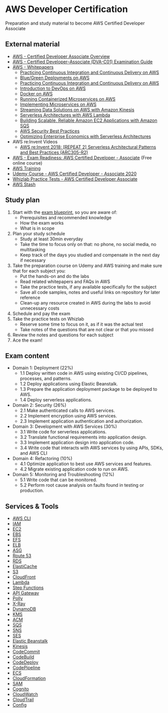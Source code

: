 # AWS Developer Certification
Preparation and study material to become AWS Certified Developer Associate

## External material
- [AWS - Certified Developer Associate Overview](https://aws.amazon.com/certification/certified-developer-associate/)
- [AWS - Certified Developer–Associate (DVA-C01) Examination Guide](https://d1.awsstatic.com/training-and-certification/docs-dev-associate/AWS_Certified_Developer_Associate-Exam_Guide_EN_1.4.pdf)
- [AWS - Whitepapers](https://aws.amazon.com/whitepapers)
    - [Practicing Continuous Integration and Continuous Delivery on AWS](https://d1.awsstatic.com/whitepapers/DevOps/practicing-continuous-integration-continuous-delivery-on-AWS.pdf)
    - [Blue/Green Deployments on AWS](https://d1.awsstatic.com/whitepapers/AWS_Blue_Green_Deployments.pdf)
    - [Practicing Continuous Integration and Continuous Delivery on AWS](https://d1.awsstatic.com/whitepapers/DevOps/practicing-continuous-integration-continuous-delivery-on-AWS.pdf)
    - [Introduction to DevOps on AWS](https://d1.awsstatic.com/whitepapers/AWS_DevOps.pdf)
    - [Docker on AWS](https://d1.awsstatic.com/whitepapers/docker-on-aws.pdf)
    - [Running Containerized Microservices on AWS](https://d1.awsstatic.com/whitepapers/DevOps/running-containerized-microservices-on-aws.pdf)
    - [Implementing Microservices on AWS](https://d0.awsstatic.com/whitepapers/microservices-on-aws.pdf)
    - [Streaming Data Solutions on AWS with Amazon Kinesis](https://d0.awsstatic.com/whitepapers/whitepaper-streaming-data-solutions-on-aws-with-amazon-kinesis.pdf)
    - [Serverless Architectures with AWS Lambda](https://d1.awsstatic.com/whitepapers/serverless-architectures-with-aws-lambda.pdf)
    - [Building Scalable, Reliable Amazon EC2 Applications with Amazon SQS](http://sqs-public-images.s3.amazonaws.com/Building_Scalabale_EC2_applications_with_SQS2.pdf)
    - [AWS Security Best Practices](https://d1.awsstatic.com/whitepapers/Security/AWS_Security_Best_Practices.pdf)
    - [Optimizing Enterprise Economics with Serverless Architectures](https://d1.awsstatic.com/whitepapers/optimizing-enterprise-economics-serverless-architectures.pdf)
- AWS re:Invent Videos
    - [AWS re:Invent 2018: [REPEAT 2] Serverless Architectural Patterns and Best Practices (ARC305-R2)](https://www.youtube.com/watch?v=08AjVGGQaKQ)
- [AWS - Exam Readiness: AWS Certified Developer - Associate](https://www.aws.training/Details/Curriculum?id=19185) (Free online course)
- [AWS Training](https://www.aws.training/)
- [Udemy Course - AWS Certified Developer - Associate 2020](https://www.udemy.com/course/aws-certified-developer-associate/)
- [Whizlab Practice Tests - AWS Certified Developer Associate](https://www.whizlabs.com/aws-developer-associate/practice-tests/)
- [AWS Stash](https://awsstash.com/)

## Study plan
1. Start with the [exam blueprint](https://d1.awsstatic.com/training-and-certification/docs-dev-associate/AWS_Certified_Developer_Associate-Exam_Guide_EN_1.4.pdf), so you are aware of:
    - Prerequisites and recommended knowledge
    - How the exam works
    - What is in scope
2. Plan your study schedule 
    - Study at least 30min everyday
    - Take the time to focus only on that: no phone, no social media, no multitasking
    - Keep track of the days you studied and compensate in the next day if necessary
3. Take the preparation course on Udemy and AWS training and make sure that for each subject you:
    - Put the hands-on and do the labs
    - Read related whitepapers and FAQs in AWS
    - Take the practice tests, if any available specifically for the subject
    - Save all code samples, notes and useful links on repository for later reference
    - Clean-up any resource created in AWS during the labs to avoid unnecessary costs
4. Schedule and pay the exam
5. Take the practice tests on Whizlab
    - Reserve some time to focus on it, as if it was the actual test
    - Take notes of the questions that are not clear or that you missed
6. Review the notes and questions for each subject
7. Ace the exam!

## Exam content
- Domain 1: Deployment (22%)
    - 1.1 Deploy written code in AWS using existing CI/CD pipelines, processes, and patterns.
    - 1.2 Deploy applications using Elastic Beanstalk.
    - 1.3 Prepare the application deployment package to be deployed to AWS.
    - 1.4 Deploy serverless applications.
- Domain 2: Security (26%)
    - 2.1 Make authenticated calls to AWS services.
    - 2.2 Implement encryption using AWS services.
    - 2.3 Implement application authentication and authorization.
- Domain 3: Development with AWS Services (30%)
    - 3.1 Write code for serverless applications.
    - 3.2 Translate functional requirements into application design.
    - 3.3 Implement application design into application code.
    - 3.4 Write code that interacts with AWS services by using APIs, SDKs, and AWS CLI
- Domain 4: Refactoring (10%)
    - 4.1 Optimize application to best use AWS services and features.
    - 4.2 Migrate existing application code to run on AWS.
- Domain 5: Monitoring and Troubleshooting (12%)
    - 5.1 Write code that can be monitored.
    - 5.2 Perform root cause analysis on faults found in testing or production.

## Services & Tools
- [AWS CLI](tools/AWS-CLI.md)
- [IAM](services/IAM.md)
- [EC2](services/EC2.md)
- [EBS](services/EBS.md)
- [EFS](services/EFS.md)
- [ELB](services/ELB.md)
- [ASG](services/ASG.md)
- [Route 53](services/Route53.md)
- [RDS](services/RDS.md)
- [ElastiCache](services/ElastiCache.md) 
- [S3](services/S3.md)
- [CloudFront](services/CloudFront.md)
- [Lambda](services/Lambda.md)
- [Step Functions](services/Step-Functions.md)
- [API Gateway](services/ApiGateway.md)
- [Polly](services/Polly.md)
- [X-Ray](services/X-Ray.md)
- [DynamoDB](services/DynamoDB.md)
- [KMS](services/KMS.md)
- [ACM](services/ACM.md)
- [SQS](services/SQS.md)
- [SNS](services/SNS.md)
- [SES](services/SES.md)
- [Elastic Beanstalk](services/ElasticBeanstalk.md)
- [Kinesis](services/Kinesis.md)
- [CodeCommit](services/CodeCommit.md)
- [CodeBuild](services/CodeBuild.md)
- [CodeDeploy](services/CodeDeploy.md)
- [CodePipeline](services/CodePipeline.md)
- [ECS](services/ECS.md)
- [CloudFormation](services/CloudFormation.md)
- [SAM](tools/SAM.md)
- [Cognito](services/Cognito.md)
- [CloudWatch](services/CloudWatch.md)
- [CloudTrail](services/CloudTrail.md)
- [Config](services/Config.md)